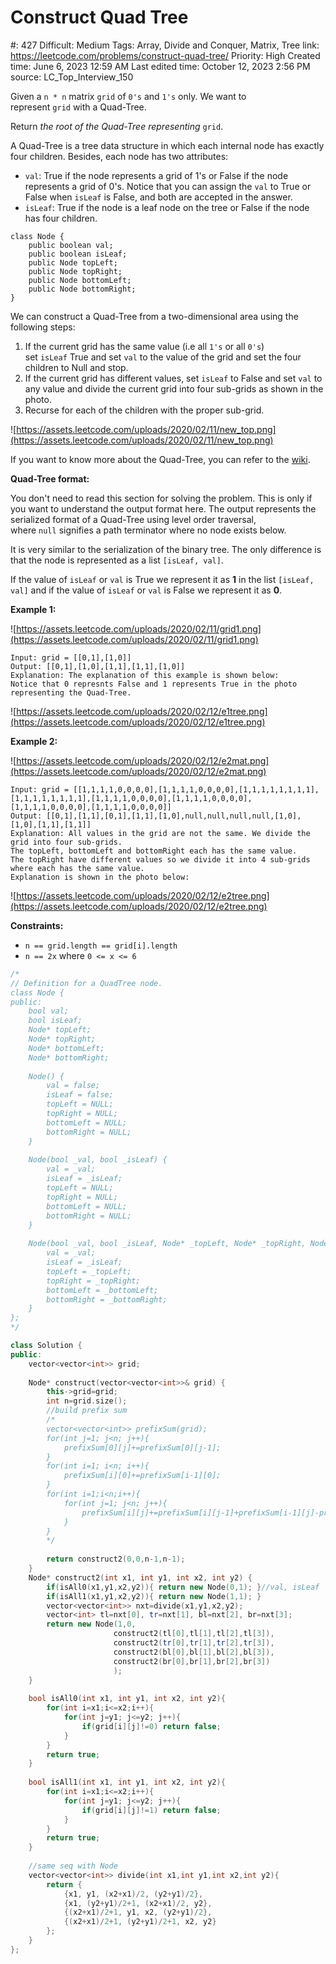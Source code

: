 # Construct Quad Tree

#: 427
Difficult: Medium
Tags: Array, Divide and Conquer, Matrix, Tree
link: https://leetcode.com/problems/construct-quad-tree/
Priority: High
Created time: June 6, 2023 12:59 AM
Last edited time: October 12, 2023 2:56 PM
source: LC_Top_Interview_150

Given a `n * n` matrix `grid` of `0's` and `1's` only. We want to represent `grid` with a Quad-Tree.

Return *the root of the Quad-Tree representing* `grid`.

A Quad-Tree is a tree data structure in which each internal node has exactly four children. Besides, each node has two attributes:

- `val`: True if the node represents a grid of 1's or False if the node represents a grid of 0's. Notice that you can assign the `val` to True or False when `isLeaf` is False, and both are accepted in the answer.
- `isLeaf`: True if the node is a leaf node on the tree or False if the node has four children.

```
class Node {
    public boolean val;
    public boolean isLeaf;
    public Node topLeft;
    public Node topRight;
    public Node bottomLeft;
    public Node bottomRight;
}
```

We can construct a Quad-Tree from a two-dimensional area using the following steps:

1. If the current grid has the same value (i.e all `1's` or all `0's`) set `isLeaf` True and set `val` to the value of the grid and set the four children to Null and stop.
2. If the current grid has different values, set `isLeaf` to False and set `val` to any value and divide the current grid into four sub-grids as shown in the photo.
3. Recurse for each of the children with the proper sub-grid.

![https://assets.leetcode.com/uploads/2020/02/11/new_top.png](https://assets.leetcode.com/uploads/2020/02/11/new_top.png)

If you want to know more about the Quad-Tree, you can refer to the [wiki](https://en.wikipedia.org/wiki/Quadtree).

**Quad-Tree format:**

You don't need to read this section for solving the problem. This is only if you want to understand the output format here. The output represents the serialized format of a Quad-Tree using level order traversal, where `null` signifies a path terminator where no node exists below.

It is very similar to the serialization of the binary tree. The only difference is that the node is represented as a list `[isLeaf, val]`.

If the value of `isLeaf` or `val` is True we represent it as **1** in the list `[isLeaf, val]` and if the value of `isLeaf` or `val` is False we represent it as **0**.

**Example 1:**

![https://assets.leetcode.com/uploads/2020/02/11/grid1.png](https://assets.leetcode.com/uploads/2020/02/11/grid1.png)

```
Input: grid = [[0,1],[1,0]]
Output: [[0,1],[1,0],[1,1],[1,1],[1,0]]
Explanation: The explanation of this example is shown below:
Notice that 0 represnts False and 1 represents True in the photo representing the Quad-Tree.

```

![https://assets.leetcode.com/uploads/2020/02/12/e1tree.png](https://assets.leetcode.com/uploads/2020/02/12/e1tree.png)

**Example 2:**

![https://assets.leetcode.com/uploads/2020/02/12/e2mat.png](https://assets.leetcode.com/uploads/2020/02/12/e2mat.png)

```
Input: grid = [[1,1,1,1,0,0,0,0],[1,1,1,1,0,0,0,0],[1,1,1,1,1,1,1,1],[1,1,1,1,1,1,1,1],[1,1,1,1,0,0,0,0],[1,1,1,1,0,0,0,0],[1,1,1,1,0,0,0,0],[1,1,1,1,0,0,0,0]]
Output: [[0,1],[1,1],[0,1],[1,1],[1,0],null,null,null,null,[1,0],[1,0],[1,1],[1,1]]
Explanation: All values in the grid are not the same. We divide the grid into four sub-grids.
The topLeft, bottomLeft and bottomRight each has the same value.
The topRight have different values so we divide it into 4 sub-grids where each has the same value.
Explanation is shown in the photo below:

```

![https://assets.leetcode.com/uploads/2020/02/12/e2tree.png](https://assets.leetcode.com/uploads/2020/02/12/e2tree.png)

**Constraints:**

- `n == grid.length == grid[i].length`
- `n == 2x` where `0 <= x <= 6`

```cpp
/*
// Definition for a QuadTree node.
class Node {
public:
    bool val;
    bool isLeaf;
    Node* topLeft;
    Node* topRight;
    Node* bottomLeft;
    Node* bottomRight;
    
    Node() {
        val = false;
        isLeaf = false;
        topLeft = NULL;
        topRight = NULL;
        bottomLeft = NULL;
        bottomRight = NULL;
    }
    
    Node(bool _val, bool _isLeaf) {
        val = _val;
        isLeaf = _isLeaf;
        topLeft = NULL;
        topRight = NULL;
        bottomLeft = NULL;
        bottomRight = NULL;
    }
    
    Node(bool _val, bool _isLeaf, Node* _topLeft, Node* _topRight, Node* _bottomLeft, Node* _bottomRight) {
        val = _val;
        isLeaf = _isLeaf;
        topLeft = _topLeft;
        topRight = _topRight;
        bottomLeft = _bottomLeft;
        bottomRight = _bottomRight;
    }
};
*/

class Solution {
public:
    vector<vector<int>> grid;
        
    Node* construct(vector<vector<int>>& grid) {
        this->grid=grid;
        int n=grid.size();
        //build prefix sum
        /*
        vector<vector<int>> prefixSum(grid);
        for(int j=1; j<n; j++){
            prefixSum[0][j]+=prefixSum[0][j-1];
        }
        for(int i=1; i<n; i++){
            prefixSum[i][0]+=prefixSum[i-1][0];
        }
        for(int i=1;i<n;i++){
            for(int j=1; j<n; j++){
                prefixSum[i][j]+=prefixSum[i][j-1]+prefixSum[i-1][j]-prefixSum[i-1][j-1];
            }
        }
        */
        
        return construct2(0,0,n-1,n-1);
    }
    Node* construct2(int x1, int y1, int x2, int y2) {
        if(isAll0(x1,y1,x2,y2)){ return new Node(0,1); }//val, isLeaf
        if(isAll1(x1,y1,x2,y2)){ return new Node(1,1); }
        vector<vector<int>> nxt=divide(x1,y1,x2,y2);
        vector<int> tl=nxt[0], tr=nxt[1], bl=nxt[2], br=nxt[3];
        return new Node(1,0,
                       construct2(tl[0],tl[1],tl[2],tl[3]),
                       construct2(tr[0],tr[1],tr[2],tr[3]),
                       construct2(bl[0],bl[1],bl[2],bl[3]),
                       construct2(br[0],br[1],br[2],br[3])
                       );
    }
    
    bool isAll0(int x1, int y1, int x2, int y2){
        for(int i=x1;i<=x2;i++){
            for(int j=y1; j<=y2; j++){
                if(grid[i][j]!=0) return false;
            }
        }
        return true;
    }
    
    bool isAll1(int x1, int y1, int x2, int y2){
        for(int i=x1;i<=x2;i++){
            for(int j=y1; j<=y2; j++){
                if(grid[i][j]!=1) return false;
            }
        }
        return true;
    }
    
    //same seq with Node
    vector<vector<int>> divide(int x1,int y1,int x2,int y2){
        return {
            {x1, y1, (x2+x1)/2, (y2+y1)/2},
            {x1, (y2+y1)/2+1, (x2+x1)/2, y2},
            {(x2+x1)/2+1, y1, x2, (y2+y1)/2},
            {(x2+x1)/2+1, (y2+y1)/2+1, x2, y2}
        };
    }
};
```